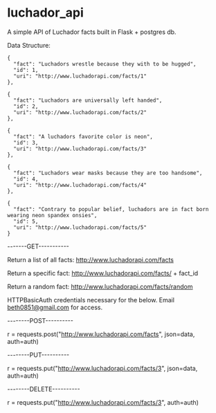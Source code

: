 # luchador_api
A simple API of Luchador facts built in Flask + postgres db. 


Data Structure:


    {
      "fact": "Luchadors wrestle because they with to be hugged", 
      "id": 1, 
      "uri": "http://www.luchadorapi.com/facts/1"
    },
    
    {
      "fact": "Luchadors are universally left handed", 
      "id": 2, 
      "uri": "http://www.luchadorapi.com/facts/2"
    },
    
    {
      "fact": "A luchadors favorite color is neon", 
      "id": 3, 
      "uri": "http://www.luchadorapi.com/facts/3"
    }, 
    
    {
      "fact": "Luchadors wear masks because they are too handsome", 
      "id": 4, 
      "uri": "http://www.luchadorapi.com/facts/4"
    },
    
    {
      "fact": "Contrary to popular belief, luchadors are in fact born wearing neon spandex onsies", 
      "id": 5, 
      "uri": "http://www.luchadorapi.com/facts/5"
    }
    



-------GET-----------

Return a list of all facts:
http://www.luchadorapi.com/facts

Return a specific fact:
http://www.luchadorapi.com/facts/ + fact_id

Return a random fact:
http://www.luchadorapi.com/facts/random

HTTPBasicAuth credentials necessary for the below.
Email beth0851@gmail.com for access.

--------POST----------

r = requests.post("http://www.luchadorapi.com/facts", json=data, auth=auth)

--------PUT----------

r = requests.put("http://www.luchadorapi.com/facts/3", json=data, auth=auth)

--------DELETE----------

r = requests.put("http://www.luchadorapi.com/facts/3", auth=auth)
